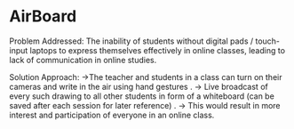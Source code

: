 # AirBoard

Problem Addressed:
The inability of students without digital pads / touch-input laptops to express themselves effectively in online classes, leading to lack of communication in online studies.

Solution Approach:
->The teacher and students in a class can turn on their cameras and write in the air using hand gestures . 
→ Live broadcast of every such drawing to all other students in form of a whiteboard (can be saved after each session for later reference) .
→ This would result in more interest and participation of everyone in an online class.

